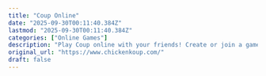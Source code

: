 ```yaml
---
title: "Coup Online"
date: "2025-09-30T00:11:40.384Z"
lastmod: "2025-09-30T00:11:40.384Z"
categories: ["Online Games"]
description: "Play Coup online with your friends! Create or join a game with a 6-digit code"
original_url: "https://www.chickenkoup.com/"
draft: false
---
```

